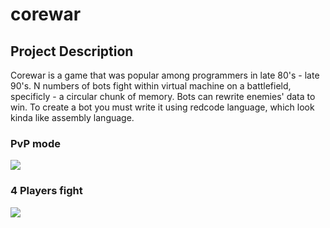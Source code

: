 # corewar
## Project Description
Corewar is a game that was popular among programmers in late 80's - late 90's.
N numbers of bots fight within virtual machine on a battlefield, specificly - a circular chunk of memory.
Bots can rewrite enemies' data to win.
To create a bot you must write it using redcode language, which look kinda like assembly language.
### PvP mode
![](https://raw.githubusercontent.com/vukolka/corewar/master/gif_corewar.gif)
### 4 Players fight
![](https://raw.githubusercontent.com/vukolka/corewar/master/more_complex_corewar.gif)

